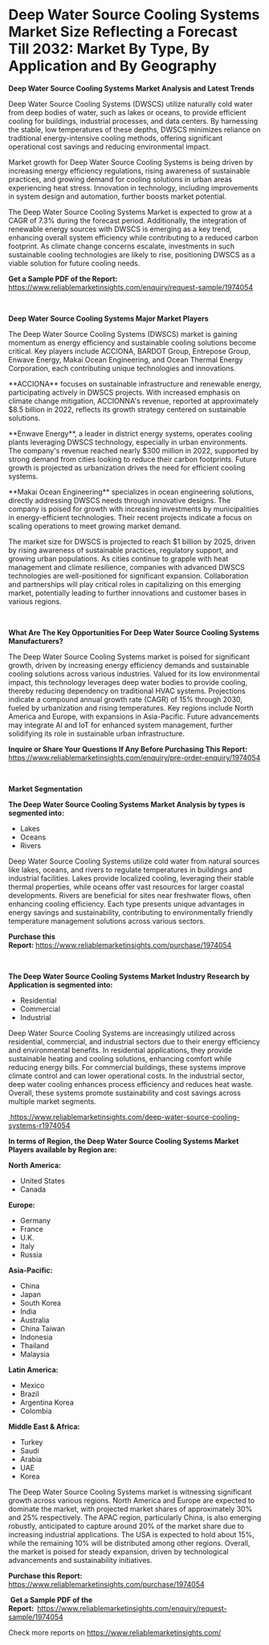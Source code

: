 <p><h1>Deep Water Source Cooling Systems Market Size Reflecting a Forecast Till 2032: Market By Type, By Application and By Geography</h1></p><p><strong>Deep Water Source Cooling Systems Market Analysis and Latest Trends</strong></p>
<p><p>Deep Water Source Cooling Systems (DWSCS) utilize naturally cold water from deep bodies of water, such as lakes or oceans, to provide efficient cooling for buildings, industrial processes, and data centers. By harnessing the stable, low temperatures of these depths, DWSCS minimizes reliance on traditional energy-intensive cooling methods, offering significant operational cost savings and reducing environmental impact.</p><p>Market growth for Deep Water Source Cooling Systems is being driven by increasing energy efficiency regulations, rising awareness of sustainable practices, and growing demand for cooling solutions in urban areas experiencing heat stress. Innovation in technology, including improvements in system design and automation, further boosts market potential.</p><p>The Deep Water Source Cooling Systems Market is expected to grow at a CAGR of 7.3% during the forecast period. Additionally, the integration of renewable energy sources with DWSCS is emerging as a key trend, enhancing overall system efficiency while contributing to a reduced carbon footprint. As climate change concerns escalate, investments in such sustainable cooling technologies are likely to rise, positioning DWSCS as a viable solution for future cooling needs.</p></p>
<p><strong>Get a Sample PDF of the Report:&nbsp;</strong> <a href="https://www.reliablemarketinsights.com/enquiry/request-sample/1974054?utm_campaign=2515&utm_medium=2&utm_source=Github&utm_content=ia&utm_term=01032025&utm_id=deep-water-source-cooling-systems">https://www.reliablemarketinsights.com/enquiry/request-sample/1974054</a></p>
<p>&nbsp;</p>
<p><strong>Deep Water Source Cooling Systems Major Market Players</strong></p>
<p><p>The Deep Water Source Cooling Systems (DWSCS) market is gaining momentum as energy efficiency and sustainable cooling solutions become critical. Key players include ACCIONA, BARDOT Group, Entrepose Group, Enwave Energy, Makai Ocean Engineering, and Ocean Thermal Energy Corporation, each contributing unique technologies and innovations.</p><p>**ACCIONA** focuses on sustainable infrastructure and renewable energy, participating actively in DWSCS projects. With increased emphasis on climate change mitigation, ACCIONNA's revenue, reported at approximately $8.5 billion in 2022, reflects its growth strategy centered on sustainable solutions.</p><p>**Enwave Energy**, a leader in district energy systems, operates cooling plants leveraging DWSCS technology, especially in urban environments. The company's revenue reached nearly $300 million in 2022, supported by strong demand from cities looking to reduce their carbon footprints. Future growth is projected as urbanization drives the need for efficient cooling systems.</p><p>**Makai Ocean Engineering** specializes in ocean engineering solutions, directly addressing DWSCS needs through innovative designs. The company is poised for growth with increasing investments by municipalities in energy-efficient technologies. Their recent projects indicate a focus on scaling operations to meet growing market demand.</p><p>The market size for DWSCS is projected to reach $1 billion by 2025, driven by rising awareness of sustainable practices, regulatory support, and growing urban populations. As cities continue to grapple with heat management and climate resilience, companies with advanced DWSCS technologies are well-positioned for significant expansion. Collaboration and partnerships will play critical roles in capitalizing on this emerging market, potentially leading to further innovations and customer bases in various regions.</p></p>
<p>&nbsp;</p>
<p><strong>What Are The Key Opportunities For Deep Water Source Cooling Systems Manufacturers?</strong></p>
<p><p>The Deep Water Source Cooling Systems market is poised for significant growth, driven by increasing energy efficiency demands and sustainable cooling solutions across various industries. Valued for its low environmental impact, this technology leverages deep water bodies to provide cooling, thereby reducing dependency on traditional HVAC systems. Projections indicate a compound annual growth rate (CAGR) of 15% through 2030, fueled by urbanization and rising temperatures. Key regions include North America and Europe, with expansions in Asia-Pacific. Future advancements may integrate AI and IoT for enhanced system management, further solidifying its role in sustainable urban infrastructure.</p></p>
<p><strong>Inquire or Share Your Questions If Any Before Purchasing This Report:</strong> <a href="https://www.reliablemarketinsights.com/enquiry/pre-order-enquiry/1974054?utm_campaign=2515&utm_medium=2&utm_source=Github&utm_content=ia&utm_term=01032025&utm_id=deep-water-source-cooling-systems">https://www.reliablemarketinsights.com/enquiry/pre-order-enquiry/1974054</a></p>
<p>&nbsp;</p>
<p><strong>Market Segmentation</strong></p>
<p><strong>The Deep Water Source Cooling Systems Market Analysis by types is segmented into:</strong></p>
<p><ul><li>Lakes</li><li>Oceans</li><li>Rivers</li></ul></p>
<p><p>Deep Water Source Cooling Systems utilize cold water from natural sources like lakes, oceans, and rivers to regulate temperatures in buildings and industrial facilities. Lakes provide localized cooling, leveraging their stable thermal properties, while oceans offer vast resources for larger coastal developments. Rivers are beneficial for sites near freshwater flows, often enhancing cooling efficiency. Each type presents unique advantages in energy savings and sustainability, contributing to environmentally friendly temperature management solutions across various sectors.</p></p>
<p><strong>Purchase this Report:&nbsp;</strong><a href="https://www.reliablemarketinsights.com/purchase/1974054?utm_campaign=2515&utm_medium=2&utm_source=Github&utm_content=ia&utm_term=01032025&utm_id=deep-water-source-cooling-systems">https://www.reliablemarketinsights.com/purchase/1974054</a></p>
<p>&nbsp;</p>
<p><strong>The Deep Water Source Cooling Systems Market Industry Research by Application is segmented into:</strong></p>
<p><ul><li>Residential</li><li>Commercial</li><li>Industrial</li></ul></p>
<p><p>Deep Water Source Cooling Systems are increasingly utilized across residential, commercial, and industrial sectors due to their energy efficiency and environmental benefits. In residential applications, they provide sustainable heating and cooling solutions, enhancing comfort while reducing energy bills. For commercial buildings, these systems improve climate control and can lower operational costs. In the industrial sector, deep water cooling enhances process efficiency and reduces heat waste. Overall, these systems promote sustainability and cost savings across multiple market segments.</p></p>
<p><a href="https://www.reliablemarketinsights.com/deep-water-source-cooling-systems-r1974054?utm_campaign=2515&utm_medium=2&utm_source=Github&utm_content=ia&utm_term=01032025&utm_id=deep-water-source-cooling-systems">&nbsp;https://www.reliablemarketinsights.com/deep-water-source-cooling-systems-r1974054</a></p>
<p><strong>In terms of Region, the Deep Water Source Cooling Systems Market Players available by Region are:</strong></p>
<p>
    <p> <strong> North America: </strong>
        <ul>
            <li>United States</li>
            <li>Canada</li>
        </ul>
        </p> 
    <p> <strong> Europe: </strong>
        <ul>
            <li>Germany</li>
            <li>France</li>
            <li>U.K.</li>
            <li>Italy</li>
            <li>Russia</li>
        </ul>
        </p> 
    <p> <strong> Asia-Pacific: </strong>
        <ul>
            <li>China</li>
            <li>Japan</li>
            <li>South Korea</li>
            <li>India</li>
            <li>Australia</li>
            <li>China Taiwan</li>
            <li>Indonesia</li>
            <li>Thailand</li>
            <li>Malaysia</li>
        </ul>
        </p> 
    <p> <strong> Latin America: </strong>
        <ul>
            <li>Mexico</li>
            <li>Brazil</li>
            <li>Argentina Korea</li>
            <li>Colombia</li>
        </ul>
        </p> 
    <p> <strong> Middle East & Africa: </strong>
        <ul>
            <li>Turkey</li>
            <li>Saudi</li>
            <li>Arabia</li>
            <li>UAE</li>
            <li>Korea</li>
        </ul>
    </p>
    </p>
<p><p>The Deep Water Source Cooling Systems market is witnessing significant growth across various regions. North America and Europe are expected to dominate the market, with projected market shares of approximately 30% and 25% respectively. The APAC region, particularly China, is also emerging robustly, anticipated to capture around 20% of the market share due to increasing industrial applications. The USA is expected to hold about 15%, while the remaining 10% will be distributed among other regions. Overall, the market is poised for steady expansion, driven by technological advancements and sustainability initiatives.</p></p>
<p><strong>Purchase this Report: </strong><a href="https://www.reliablemarketinsights.com/purchase/1974054?utm_campaign=2515&utm_medium=2&utm_source=Github&utm_content=ia&utm_term=01032025&utm_id=deep-water-source-cooling-systems">https://www.reliablemarketinsights.com/purchase/1974054</a></p>
<p>&nbsp;<strong>Get a Sample PDF of the Report:&nbsp;&nbsp;</strong><a href="https://www.reliablemarketinsights.com/enquiry/request-sample/1974054?utm_campaign=2515&utm_medium=2&utm_source=Github&utm_content=ia&utm_term=01032025&utm_id=deep-water-source-cooling-systems">https://www.reliablemarketinsights.com/enquiry/request-sample/1974054</a></p>
<p><strong></strong></p>
<p>Check more reports on <a href="https://www.reliablemarketinsights.com/?utm_campaign=2515&utm_medium=2&utm_source=Github&utm_content=ia&utm_term=01032025&utm_id=deep-water-source-cooling-systems">https://www.reliablemarketinsights.com/</a></p>